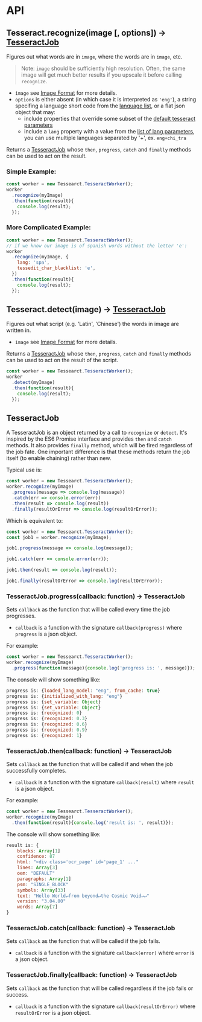 # API

## Tesseract.recognize(image [, options]) -> [TesseractJob](#tesseractjob)
Figures out what words are in `image`, where the words are in `image`, etc.
> Note: `image` should be sufficiently high resolution.
> Often, the same image will get much better results if you upscale it before calling `recognize`.

- `image` see [Image Format](./image-format.md) for more details.
- `options` is either absent (in which case it is interpreted as `'eng'`), a string specifing a language short code from the [language list](./tesseract_lang_list.md), or a flat json object that may:
    + include properties that override some subset of the [default tesseract parameters](./tesseract_parameters.md)
    + include a `lang` property with a value from the [list of lang parameters](./tesseract_lang_list.md), you can use multiple languages separated by '+', ex. `eng+chi_tra`

Returns a [TesseractJob](#tesseractjob) whose `then`, `progress`, `catch` and `finally` methods can be used to act on the result.

### Simple Example:
```javascript
const worker = new Tessearct.TesseractWorker();
worker
  .recognize(myImage)
  .then(function(result){
    console.log(result);
  });
```

### More Complicated Example:
```javascript
const worker = new Tessearct.TesseractWorker();
// if we know our image is of spanish words without the letter 'e':
worker
  .recognize(myImage, {
    lang: 'spa',
    tessedit_char_blacklist: 'e',
  })
  .then(function(result){
    console.log(result);
  });
```

## Tesseract.detect(image) -> [TesseractJob](#tesseractjob)

Figures out what script (e.g. 'Latin', 'Chinese') the words in  image are written in.

- `image` see [Image Format](./image-format.md) for more details.

Returns a [TesseractJob](#tesseractjob) whose `then`, `progress`, `catch` and `finally` methods can be used to act on the result of the script.

```javascript
const worker = new Tessearct.TesseractWorker();
worker
  .detect(myImage)
  .then(function(result){
    console.log(result);
  });
```

## TesseractJob

A TesseractJob is an object returned by a call to `recognize` or `detect`. It's inspired by the ES6 Promise interface and provides `then` and `catch` methods. It also provides `finally` method, which will be fired regardless of the job fate. One important difference is that these methods return the job itself (to enable chaining) rather than new.

Typical use is:
```javascript
const worker = new Tessearct.TesseractWorker();
worker.recognize(myImage)
  .progress(message => console.log(message))
  .catch(err => console.error(err))
  .then(result => console.log(result))
  .finally(resultOrError => console.log(resultOrError));
```

Which is equivalent to:
```javascript
const worker = new Tessearct.TesseractWorker();
const job1 = worker.recognize(myImage);

job1.progress(message => console.log(message));

job1.catch(err => console.error(err));

job1.then(result => console.log(result));

job1.finally(resultOrError => console.log(resultOrError));
```



### TesseractJob.progress(callback: function) -> TesseractJob
Sets `callback` as the function that will be called every time the job progresses.
- `callback` is a function with the signature `callback(progress)` where `progress` is a json object.

For example:
```javascript
const worker = new Tessearct.TesseractWorker();
worker.recognize(myImage)
  .progress(function(message){console.log('progress is: ', message)});
```

The console will show something like:
```javascript
progress is: {loaded_lang_model: "eng", from_cache: true}
progress is: {initialized_with_lang: "eng"}
progress is: {set_variable: Object}
progress is: {set_variable: Object}
progress is: {recognized: 0}
progress is: {recognized: 0.3}
progress is: {recognized: 0.6}
progress is: {recognized: 0.9}
progress is: {recognized: 1}
```


### TesseractJob.then(callback: function) -> TesseractJob
Sets `callback` as the function that will be called if and when the job successfully completes.
- `callback` is a function with the signature `callback(result)` where `result` is a json object.


For example:
```javascript
const worker = new Tessearct.TesseractWorker();
worker.recognize(myImage)
  .then(function(result){console.log('result is: ', result)});
```

The console will show something like:
```javascript
result is: {
    blocks: Array[1]
    confidence: 87
    html: "<div class='ocr_page' id='page_1' ..."
    lines: Array[3]
    oem: "DEFAULT"
    paragraphs: Array[1]
    psm: "SINGLE_BLOCK"
    symbols: Array[33]
    text: "Hello World↵from beyond↵the Cosmic Void↵↵"
    version: "3.04.00"
    words: Array[7]
}
```

### TesseractJob.catch(callback: function) -> TesseractJob
Sets `callback` as the function that will be called if the job fails.
- `callback` is a function with the signature `callback(error)` where `error` is a json object.

### TesseractJob.finally(callback: function) -> TesseractJob
Sets `callback` as the function that will be called regardless if the job fails or success.
- `callback` is a function with the signature `callback(resultOrError)` where `resultOrError` is a json object.
